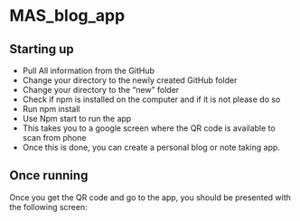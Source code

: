 # MAS_blog_app
## Starting up
- Pull All information from the GitHub
- Change your directory to the newly created GitHub folder
- Change your directory to the “new” folder
- Check if npm is installed on the computer and if it is not please do so
- Run npm install
- Use Npm start to run the app
- This takes you to a google screen where the QR code is available to scan from phone 
- Once this is done, you can create a personal blog or note taking app.

## Once running
Once you get the QR code and go to the app, you should be presented with the following screen:
